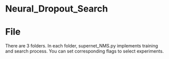 # Neural_Dropout_Search



# File
There are 3 folders. In each folder, supernet_NMS.py implements training and search process. You can set corresponding flags to select experiments.
